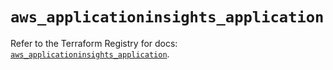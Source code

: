 # `aws_applicationinsights_application`

Refer to the Terraform Registry for docs: [`aws_applicationinsights_application`](https://registry.terraform.io/providers/hashicorp/aws/6.10.0/docs/resources/applicationinsights_application).
